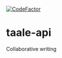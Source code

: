 [![CodeFactor](https://www.codefactor.io/repository/github/baptistemartinet/taale-api/badge)](https://www.codefactor.io/repository/github/baptistemartinet/taale-api)

# taale-api
Collaborative writing
